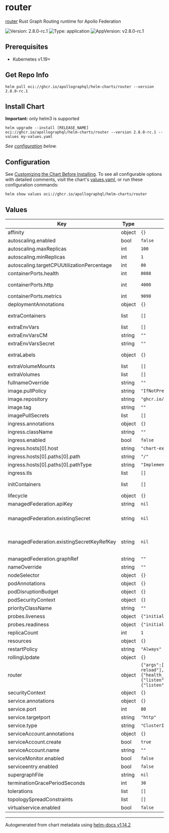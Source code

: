 # router

[router](https://github.com/apollographql/router) Rust Graph Routing runtime for Apollo Federation

![Version: 2.8.0-rc.1](https://img.shields.io/badge/Version-2.8.0--rc.1-informational?style=flat-square) ![Type: application](https://img.shields.io/badge/Type-application-informational?style=flat-square) ![AppVersion: v2.8.0-rc.1](https://img.shields.io/badge/AppVersion-v2.8.0--rc.1-informational?style=flat-square)

## Prerequisites

* Kubernetes v1.19+

## Get Repo Info

```console
helm pull oci://ghcr.io/apollographql/helm-charts/router --version 2.8.0-rc.1
```

## Install Chart

**Important:** only helm3 is supported

```console
helm upgrade --install [RELEASE_NAME] oci://ghcr.io/apollographql/helm-charts/router --version 2.8.0-rc.1 --values my-values.yaml
```

_See [configuration](#configuration) below._

## Configuration

See [Customizing the Chart Before Installing](https://helm.sh/docs/intro/using_helm/#customizing-the-chart-before-installing). To see all configurable options with detailed comments, visit the chart's [values.yaml](./values.yaml), or run these configuration commands:

```console
helm show values oci://ghcr.io/apollographql/helm-charts/router
```

## Values

| Key | Type | Default | Description |
|-----|------|---------|-------------|
| affinity | object | `{}` |  |
| autoscaling.enabled | bool | `false` |  |
| autoscaling.maxReplicas | int | `100` |  |
| autoscaling.minReplicas | int | `1` |  |
| autoscaling.targetCPUUtilizationPercentage | int | `80` |  |
| containerPorts.health | int | `8088` | For exposing the health check endpoint |
| containerPorts.http | int | `4000` | If you override the port in `router.configuration.server.listen` then make sure to match the listen port here |
| containerPorts.metrics | int | `9090` | For exposing the metrics port when running a serviceMonitor for example |
| deploymentAnnotations | object | `{}` |  |
| extraContainers | list | `[]` | An array of extra containers to include in the router pod Example: extraContainers:   - name: coprocessor     image: acme/coprocessor:1.0     ports:       - containerPort: 4001 |
| extraEnvVars | list | `[]` |  |
| extraEnvVarsCM | string | `""` |  |
| extraEnvVarsSecret | string | `""` |  |
| extraLabels | object | `{}` | A map of extra labels to apply to the resources created by this chart Example: extraLabels:   label_one_name: "label_one_value"   label_two_name: "label_two_value" |
| extraVolumeMounts | list | `[]` |  |
| extraVolumes | list | `[]` |  |
| fullnameOverride | string | `""` |  |
| image.pullPolicy | string | `"IfNotPresent"` |  |
| image.repository | string | `"ghcr.io/apollographql/router"` |  |
| image.tag | string | `""` |  |
| imagePullSecrets | list | `[]` |  |
| ingress.annotations | object | `{}` |  |
| ingress.className | string | `""` |  |
| ingress.enabled | bool | `false` |  |
| ingress.hosts[0].host | string | `"chart-example.local"` |  |
| ingress.hosts[0].paths[0].path | string | `"/"` |  |
| ingress.hosts[0].paths[0].pathType | string | `"ImplementationSpecific"` |  |
| ingress.tls | list | `[]` |  |
| initContainers | list | `[]` | An array of init containers to include in the router pod Example: initContainers:   - name: init-myservice     image: busybox:1.28     command: ["sh"] |
| lifecycle | object | `{}` |  |
| managedFederation.apiKey | string | `nil` | If using managed federation, the graph API key to identify router to Studio |
| managedFederation.existingSecret | string | `nil` | If using managed federation, use existing Secret which stores the graph API key instead of creating a new one. If set along `managedFederation.apiKey`, a secret with the graph API key will be created using this parameter as name |
| managedFederation.existingSecretKeyRefKey | string | `nil` | If using managed federation, the name of the key within the existing Secret which stores the graph API key. If set along `managedFederation.apiKey`, a secret with the graph API key will be created using this parameter as key, defaults to using a key of `managedFederationApiKey` |
| managedFederation.graphRef | string | `""` | If using managed federation, the variant of which graph to use |
| nameOverride | string | `""` |  |
| nodeSelector | object | `{}` |  |
| podAnnotations | object | `{}` |  |
| podDisruptionBudget | object | `{}` | Sets the [pod disruption budget](https://kubernetes.io/docs/tasks/run-application/configure-pdb/) for Deployment pods |
| podSecurityContext | object | `{}` |  |
| priorityClassName | string | `""` | Set to existing PriorityClass name to control pod preemption by the scheduler |
| probes.liveness | object | `{"initialDelaySeconds":0}` | Configure liveness probe |
| probes.readiness | object | `{"initialDelaySeconds":0}` | Configure readiness probe |
| replicaCount | int | `1` |  |
| resources | object | `{}` |  |
| restartPolicy | string | `"Always"` | Sets the restart policy of pods |
| rollingUpdate | object | `{}` | Sets the [rolling update strategy parameters](https://kubernetes.io/docs/concepts/workloads/controllers/deployment/#rolling-update-deployment).  Can take absolute values or % values. |
| router | object | `{"args":["--hot-reload"],"configuration":{"health_check":{"listen":"0.0.0.0:8088"},"supergraph":{"listen":"0.0.0.0:4000"}}}` | See https://www.apollographql.com/docs/graphos/reference/router/configuration#yaml-config-file for yaml structure |
| securityContext | object | `{}` |  |
| service.annotations | object | `{}` |  |
| service.port | int | `80` |  |
| service.targetport | string | `"http"` |  |
| service.type | string | `"ClusterIP"` |  |
| serviceAccount.annotations | object | `{}` |  |
| serviceAccount.create | bool | `true` |  |
| serviceAccount.name | string | `""` |  |
| serviceMonitor.enabled | bool | `false` |  |
| serviceentry.enabled | bool | `false` |  |
| supergraphFile | string | `nil` |  |
| terminationGracePeriodSeconds | int | `30` | Sets the [termination grace period](https://kubernetes.io/docs/concepts/containers/container-lifecycle-hooks/#hook-handler-execution) for Deployment pods |
| tolerations | list | `[]` |  |
| topologySpreadConstraints | list | `[]` | Sets the [topology spread constraints](https://kubernetes.io/docs/concepts/scheduling-eviction/topology-spread-constraints/) for Deployment pods |
| virtualservice.enabled | bool | `false` |  |

----------------------------------------------
Autogenerated from chart metadata using [helm-docs v1.14.2](https://github.com/norwoodj/helm-docs/releases/v1.14.2)
